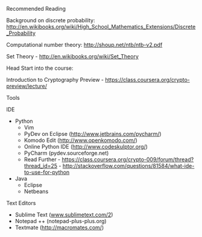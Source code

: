 Recommended Reading

Background on discrete probability: http://en.wikibooks.org/wiki/High_School_Mathematics_Extensions/Discrete_Probability

Computational number theory: http://shoup.net/ntb/ntb-v2.pdf 

Set Theory - http://en.wikibooks.org/wiki/Set_Theory

Head Start into the course:

Introduction to Cryptography Preview - https://class.coursera.org/crypto-preview/lecture/

Tools

IDE
- Python
   - Vim
   - PyDev on Eclipse (http://www.jetbrains.com/pycharm/)
   - Komodo Edit (http://www.openkomodo.com/)
   - Online Python IDE (http://www.codeskulptor.org/)
   - PyCharm (pydev.sourceforge.net)
   - Read Further
           - https://class.coursera.org/crypto-009/forum/thread?thread_id=25
           - http://stackoverflow.com/questions/81584/what-ide-to-use-for-python
- Java
  - Eclipse
  - Netbeans


Text Editors
- Sublime Text (www.sublimetext.com/2)
- Notepad ++ (notepad-plus-plus.org)
- Textmate (http://macromates.com/)
